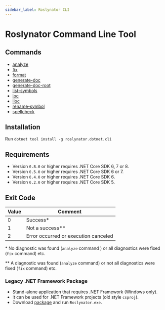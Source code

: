 ```yaml
---
sidebar_label: Roslynator CLI
---
```


# Roslynator Command Line Tool

## Commands

- [analyze](cli/commands/analyze)
- [fix](cli/commands/fix)
- [format](cli/commands/format)
- [generate-doc](cli/commands/generate-doc)
- [generate-doc-root](cli/commands/generate-doc-root)
- [list-symbols](cli/commands/list-symbols)
- [loc](cli/commands/loc)
- [lloc](cli/commands/lloc)
- [rename-symbol](cli/commands/rename-symbol)
- [spellcheck](cli/commands/spellcheck)

## Installation

Run `dotnet tool install -g roslynator.dotnet.cli`

## Requirements

- Version `0.8.0` or higher requires .NET Core SDK 6, 7 or 8.
- Version `0.5.0` or higher requires .NET Core SDK 6 or 7.
- Version `0.4.0` or higher requires .NET Core SDK 6.
- Version `0.2.0` or higher requires .NET Core SDK 5.

## Exit Code

Value | Comment
--- | ---
0 | Success\*
1 | Not a success\*\*
2 | Error occurred or execution canceled

\* No diagnostic was found (`analyze` command ) or all diagnostics were fixed (`fix` command) etc.

\*\* A diagnostic was found (`analyze` command) or not all diagnostics were fixed (`fix` command) etc.

### Legacy .NET Framework Package

- Stand-alone application that requires .NET Framework (Windows only).
- It can be used for .NET Framework projects (old style `csproj`).
- Download [package](https://www.nuget.org/packages/Roslynator.CommandLine) and run `Roslynator.exe`.
